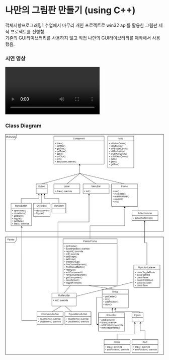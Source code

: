 
<h1>나만의 그림판 만들기 (using C++)</h1>
객체지향프로그래밍1 수업에서 마무리 개인 프로젝트로 win32 api를 활용한 그림판 제작 프로젝트를 진행함.<br>
기존의 GUI라이브러리를 사용하지 않고 직접 나만의 GUI라이브러리를 제작해서 사용했음.
<h3>시연 영상</h3>
<video src="video.mp4" controls></video>
<h3>Class Diagram</h3>
<img src="class diagram.png">
